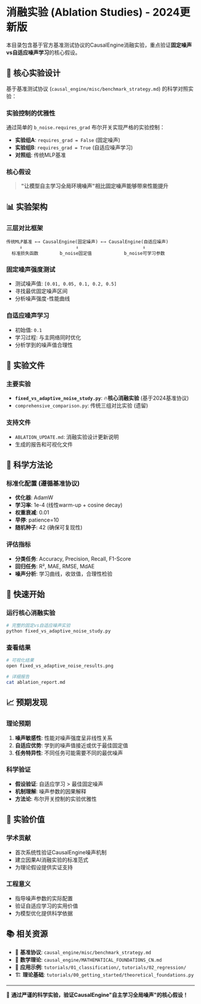 # 消融实验 (Ablation Studies) - 2024更新版

本目录包含基于官方基准测试协议的CausalEngine消融实验，重点验证**固定噪声vs自适应噪声学习**的核心假设。

## 🧪 核心实验设计

基于基准测试协议 (`causal_engine/misc/benchmark_strategy.md`) 的科学对照实验：

### 实验控制的优雅性
通过简单的 `b_noise.requires_grad` 布尔开关实现严格的实验控制：
- **实验组A**: `requires_grad = False` (固定噪声)
- **实验组B**: `requires_grad = True` (自适应噪声学习)
- **对照组**: 传统MLP基准

### 核心假设
> **"让模型自主学习全局环境噪声"相比固定噪声能够带来性能提升**

## 📊 实验架构

### 三层对比框架
```
传统MLP基准 ←→ CausalEngine(固定噪声) ←→ CausalEngine(自适应噪声)
     ↓                    ↓                        ↓
  标准损失函数        b_noise固定值            b_noise可学习参数
```

### 固定噪声强度测试
- 测试噪声值: `[0.01, 0.05, 0.1, 0.2, 0.5]`
- 寻找最优固定噪声区间
- 分析噪声强度-性能曲线

### 自适应噪声学习
- 初始值: `0.1`
- 学习过程: 与主网络同时优化
- 分析学到的噪声值合理性

## 🎯 实验文件

### 主要实验
- **`fixed_vs_adaptive_noise_study.py`**: 🔥**核心消融实验** (基于2024基准协议)
- `comprehensive_comparison.py`: 传统三组对比实验 (遗留)

### 支持文件
- `ABLATION_UPDATE.md`: 消融实验设计更新说明
- 生成的报告和可视化文件

## 🔬 科学方法论

### 标准化配置 (遵循基准协议)
- **优化器**: AdamW
- **学习率**: 1e-4 (线性warm-up + cosine decay)
- **权重衰减**: 0.01
- **早停**: patience=10
- **随机种子**: 42 (确保可复现性)

### 评估指标
- **分类任务**: Accuracy, Precision, Recall, F1-Score
- **回归任务**: R², MAE, RMSE, MdAE
- **噪声分析**: 学习曲线，收敛值，合理性检验

## 🚀 快速开始

### 运行核心消融实验
```bash
# 完整的固定vs自适应噪声实验
python fixed_vs_adaptive_noise_study.py
```

### 查看结果
```bash
# 可视化结果
open fixed_vs_adaptive_noise_results.png

# 详细报告
cat ablation_report.md
```

## 📈 预期发现

### 理论预期
1. **噪声敏感性**: 性能对噪声强度呈非线性关系
2. **自适应优势**: 学到的噪声值接近或优于最佳固定值
3. **任务特异性**: 不同任务可能需要不同的最优噪声

### 科学验证
- **假设验证**: 自适应学习 > 最佳固定噪声
- **机制理解**: 噪声参数的因果解释
- **方法论**: 布尔开关控制的实验优雅性

## 🎯 实验价值

### 学术贡献
- 首次系统性验证CausalEngine噪声机制
- 建立因果AI消融实验的标准范式
- 为理论假设提供实证支持

### 工程意义
- 指导噪声参数的实际配置
- 验证自适应学习的实用价值
- 为模型优化提供科学依据

## 📚 相关资源

- 🧪 **基准协议**: `causal_engine/misc/benchmark_strategy.md`
- 📐 **数学理论**: `causal_engine/MATHEMATICAL_FOUNDATIONS_CN.md`
- 🎯 **应用示例**: `tutorials/01_classification/`, `tutorials/02_regression/`
- 🏗️ **理论基础**: `tutorials/00_getting_started/theoretical_foundations.py`

---

🔬 **通过严谨的科学实验，验证CausalEngine"自主学习全局噪声"的核心假设！**
